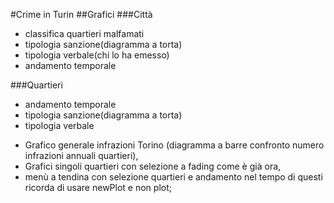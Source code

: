 #Crime in Turin
##Grafici
###Città

- classifica quartieri malfamati 
- tipologia sanzione(diagramma a torta)
- tipologia verbale(chi lo ha emesso)
- andamento temporale

###Quartieri

- andamento temporale
- tipologia sanzione(diagramma a torta)
- tipologia verbale



+ Grafico generale infrazioni Torino (diagramma a barre confronto  numero infrazioni annuali quartieri),
 + Grafici singoli quartieri con selezione a fading come è già ora,
 + menù a tendina con selezione quartieri e andamento nel tempo di questi
 ricorda di usare newPlot e non plot;
